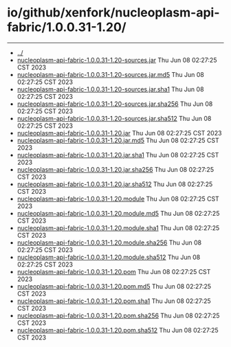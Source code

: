 # io/github/xenfork/nucleoplasm-api-fabric/1.0.0.31-1.20/

---
- [../](../index.md)
- [nucleoplasm-api-fabric-1.0.0.31-1.20-sources.jar](nucleoplasm-api-fabric-1.0.0.31-1.20-sources.jar) Thu Jun 08 02:27:25 CST 2023
- [nucleoplasm-api-fabric-1.0.0.31-1.20-sources.jar.md5](nucleoplasm-api-fabric-1.0.0.31-1.20-sources.jar.md5) Thu Jun 08 02:27:25 CST 2023
- [nucleoplasm-api-fabric-1.0.0.31-1.20-sources.jar.sha1](nucleoplasm-api-fabric-1.0.0.31-1.20-sources.jar.sha1) Thu Jun 08 02:27:25 CST 2023
- [nucleoplasm-api-fabric-1.0.0.31-1.20-sources.jar.sha256](nucleoplasm-api-fabric-1.0.0.31-1.20-sources.jar.sha256) Thu Jun 08 02:27:25 CST 2023
- [nucleoplasm-api-fabric-1.0.0.31-1.20-sources.jar.sha512](nucleoplasm-api-fabric-1.0.0.31-1.20-sources.jar.sha512) Thu Jun 08 02:27:25 CST 2023
- [nucleoplasm-api-fabric-1.0.0.31-1.20.jar](nucleoplasm-api-fabric-1.0.0.31-1.20.jar) Thu Jun 08 02:27:25 CST 2023
- [nucleoplasm-api-fabric-1.0.0.31-1.20.jar.md5](nucleoplasm-api-fabric-1.0.0.31-1.20.jar.md5) Thu Jun 08 02:27:25 CST 2023
- [nucleoplasm-api-fabric-1.0.0.31-1.20.jar.sha1](nucleoplasm-api-fabric-1.0.0.31-1.20.jar.sha1) Thu Jun 08 02:27:25 CST 2023
- [nucleoplasm-api-fabric-1.0.0.31-1.20.jar.sha256](nucleoplasm-api-fabric-1.0.0.31-1.20.jar.sha256) Thu Jun 08 02:27:25 CST 2023
- [nucleoplasm-api-fabric-1.0.0.31-1.20.jar.sha512](nucleoplasm-api-fabric-1.0.0.31-1.20.jar.sha512) Thu Jun 08 02:27:25 CST 2023
- [nucleoplasm-api-fabric-1.0.0.31-1.20.module](nucleoplasm-api-fabric-1.0.0.31-1.20.module) Thu Jun 08 02:27:25 CST 2023
- [nucleoplasm-api-fabric-1.0.0.31-1.20.module.md5](nucleoplasm-api-fabric-1.0.0.31-1.20.module.md5) Thu Jun 08 02:27:25 CST 2023
- [nucleoplasm-api-fabric-1.0.0.31-1.20.module.sha1](nucleoplasm-api-fabric-1.0.0.31-1.20.module.sha1) Thu Jun 08 02:27:25 CST 2023
- [nucleoplasm-api-fabric-1.0.0.31-1.20.module.sha256](nucleoplasm-api-fabric-1.0.0.31-1.20.module.sha256) Thu Jun 08 02:27:25 CST 2023
- [nucleoplasm-api-fabric-1.0.0.31-1.20.module.sha512](nucleoplasm-api-fabric-1.0.0.31-1.20.module.sha512) Thu Jun 08 02:27:25 CST 2023
- [nucleoplasm-api-fabric-1.0.0.31-1.20.pom](nucleoplasm-api-fabric-1.0.0.31-1.20.pom) Thu Jun 08 02:27:25 CST 2023
- [nucleoplasm-api-fabric-1.0.0.31-1.20.pom.md5](nucleoplasm-api-fabric-1.0.0.31-1.20.pom.md5) Thu Jun 08 02:27:25 CST 2023
- [nucleoplasm-api-fabric-1.0.0.31-1.20.pom.sha1](nucleoplasm-api-fabric-1.0.0.31-1.20.pom.sha1) Thu Jun 08 02:27:25 CST 2023
- [nucleoplasm-api-fabric-1.0.0.31-1.20.pom.sha256](nucleoplasm-api-fabric-1.0.0.31-1.20.pom.sha256) Thu Jun 08 02:27:25 CST 2023
- [nucleoplasm-api-fabric-1.0.0.31-1.20.pom.sha512](nucleoplasm-api-fabric-1.0.0.31-1.20.pom.sha512) Thu Jun 08 02:27:25 CST 2023
